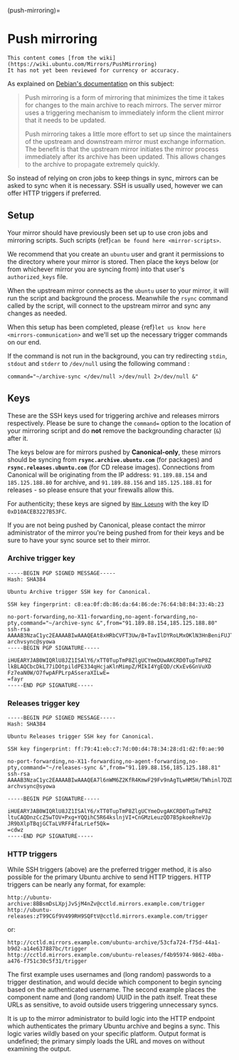 (push-mirroring)=
# Push mirroring

```{note}
This content comes [from the wiki](https://wiki.ubuntu.com/Mirrors/PushMirroring)
It has not yet been reviewed for currency or accuracy.
```

As explained on [Debian's documentation](https://www.debian.org/mirror/push_mirroring)
on this subject:

> Push mirroring is a form of mirroring that minimizes the time it takes 
> for changes to the main archive to reach mirrors. The server mirror uses
> a triggering mechanism to immediately inform the client mirror that it
> needs to be updated.
>
> Push mirroring takes a little more effort to set up since the maintainers
> of the upstream and downstream mirror must exchange information. The 
> benefit is that the upstream mirror initiates the mirror process immediately
> after its archive has been updated. This allows changes to the archive to
> propagate extremely quickly. 

So instead of relying on cron jobs to keep things in sync, mirrors can be asked
to sync when it is necessary. SSH is usually used, however we can offer HTTP
triggers if preferred.

## Setup

Your mirror should have previously been set up to use cron jobs and mirroring
scripts. Such scripts {ref}`can be found here <mirror-scripts>`.

We recommend that you create an `ubuntu` user and grant it permissions to the
directory where your mirror is stored. Then place the keys below (or from
whichever mirror you are syncing from) into that user's `authorized_keys` file.

When the upstream mirror connects as the `ubuntu` user to your mirror, it will
run the script and background the process. Meanwhile the `rsync` command called
by the script, will connect to the upstream mirror and sync any changes as needed.

When this setup has been completed, please {ref}`let us know here <mirrors-communication>`
and we'll set up the necessary trigger commands on our end.

If the command is not run in the background, you can try redirecting `stdin`,
`stdout` and `stderr` to `/dev/null` using the following command :

```
command="~/archive-sync </dev/null >/dev/null 2>/dev/null &"
```

## Keys

These are the SSH keys used for triggering archive and releases mirrors
respectively. Please be sure to change the `command=` option to the location of
your mirroring script and do **not** remove the backgrounding character (`&`)
after it.

The keys below are for mirrors pushed by **Canonical-only**, these mirrors
should be syncing from **`rsync.archive.ubuntu.com`** (for packages) and
**`rsync.releases.ubuntu.com`** (for CD release images). Connections from
Canonical will be originating from the IP address: `91.189.88.154` and
`185.125.188.80` for archive, and `91.189.88.156` and `185.125.188.81` for
releases - so please ensure that your firewalls allow this.

For authenticity; these keys are signed by
[`Haw Loeung`](https://launchpad.net/~hloeung) with the key ID `0xD10ACEB3227B53FC`.

If you are not being pushed by Canonical, please contact the mirror
administrator of the mirror you're being pushed from for their keys and be sure
to have your sync source set to their mirror.

### Archive trigger key

```
-----BEGIN PGP SIGNED MESSAGE-----
Hash: SHA384

Ubuntu Archive trigger SSH key for Canonical.

SSH key fingerprint: c8:ea:0f:db:86:da:64:86:de:76:64:b8:84:33:4b:23

no-port-forwarding,no-X11-forwarding,no-agent-forwarding,no-pty,command="~/archive-sync &",from="91.189.88.154,185.125.188.80" ssh-rsa AAAAB3NzaC1yc2EAAAABIwAAAQEAt8xHRbCVFT3Uw/B+TavIlDYRoLMxOKlN3HnBeniFUJTto5Im52FbT3ODfMszz5/BIAnXBf1baWDljHErx4huohh9MxyovZ0h8GYCmMy7dZzsrV5eYhLXd2idCOKIl6gr0BTgTlJOKOgVEoZ2YtiU9MnNzRk3gkBeCMDJrnQOCC8Sko0F0RUJnrzLXOdtvDfNu7Ff+tRNb4PwrU3inbm2YJRnOoZI9vIsv/9DwsMm9d+YIIOz/7y5jLGhZ34nXzhmI6cJO92+Ve5ubhbbpKUFQAh2L1PP6A+I7jHvoWHToSaZlt+DCN4Kg+JlZuf2FXk8MeHkEc6qWWHQTFF8/ArKew== archvsync@syowa
-----BEGIN PGP SIGNATURE-----

iHUEARYJAB0WIQRlU8JZ1ISAlY6/xTT0TupTmP8ZlgUCYmeDUwAKCRD0TupTmP8Z
lkBLAQCbcDkL77iDOtpildPE334qHcjaKlnMimpZ/MIkI4YgEQD/cKxEv6GnVuXD
Fz7eaN0W/O7fwpAFPLrpASseraXILwE=
=fayr
-----END PGP SIGNATURE-----
```

### Releases trigger key

```
-----BEGIN PGP SIGNED MESSAGE-----
Hash: SHA384

Ubuntu Releases trigger SSH key for Canonical.

SSH key fingerprint: ff:79:41:eb:c7:7d:00:d4:78:34:28:d1:d2:f0:ae:90

no-port-forwarding,no-X11-forwarding,no-agent-forwarding,no-pty,command="~/releases-sync &",from="91.189.88.156,185.125.188.81" ssh-rsa AAAAB3NzaC1yc2EAAAABIwAAAQEA7l6nWM6Z2KfR4KmwF29Fv9nAgTLwHM5H/TWhinl7DZDG+Jn+TC9kll3cuyGByhwh/mNTwbyvsyiDSXFtbglowQoPSW4rhOEVy6s+/lDjDBGTDsgk8wyBqlNJRlppODsl+kqX0IqAIc3XJ9luDl894tD5rxhiXzqXL3c8r8CuhPkGdUCCMbWU4OUAIjIAs8DClYzjrAZ54IVbk5gTjDYUtlSLNXjm1rZ788h65waKBn4/LV+8nEaFIPA9FxPZI6VLmKGO/RQqZrLPNKOzotmkofV1jV2OmQNHzIwu2seV6HGYqZc3U9jE2+Eat86C6IMYS7KPxVoQd6AnHjRMlhyb6Q== archvsync@syowa

-----BEGIN PGP SIGNATURE-----

iHUEARYJAB0WIQRlU8JZ1ISAlY6/xTT0TupTmP8ZlgUCYmeDvgAKCRD0TupTmP8Z
ltuCAQDnzCcZ5wTOV+Pxg+YQQihC5R64kslnjVI+CnGMzLeuzQD7B5pkoeRneVJp
JR9bXlpTBqjGCTaLVRFF4faLrLef5Qk=
=cdwz
-----END PGP SIGNATURE-----
```

### HTTP triggers

While SSH triggers (above) are the preferred trigger method, it is also possible
for the primary Ubuntu archive to send HTTP triggers.
HTTP triggers can be nearly any format, for example:

```
http://ubuntu-archive:8BBsmDsLXpjJvSjM4nZv@cctld.mirrors.example.com/trigger
http://ubuntu-releases:zT99CGf9V499RH9SQFtV@cctld.mirrors.example.com/trigger
```

or:

```
http://cctld.mirrors.example.com/ubuntu-archive/53cfa724-f75d-44a1-b9d2-a14e637887bc/trigger
http://cctld.mirrors.example.com/ubuntu-releases/f4b95974-9862-40ba-a476-f751c30c5f31/trigger
```

The first example uses usernames and (long random) passwords to a trigger
destination, and would decide which component to begin syncing based on the
authenticated username. The second example places the component name and (long
random) UUID in the path itself. Treat these URLs as sensitive, to avoid outside
users triggering unnecessary syncs.

It is up to the mirror administrator to build logic into the HTTP endpoint which
authenticates the primary Ubuntu archive and begins a sync. This logic varies
wildly based on your specific platform. Output format is undefined; the primary
simply loads the URL and moves on without examining the output.

